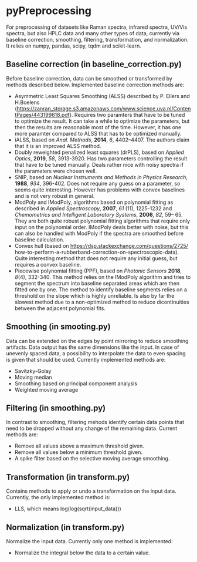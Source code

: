 # pyPreprocessing
For preprocessing of datasets like Raman spectra, infrared spectra, UV/Vis
spectra, but also HPLC data and many other types of data, currently via
baseline correction, smoothing, filtering, transformation, and normalization.
It relies on numpy, pandas, scipy, tqdm and scikit-learn.

## Baseline correction (in baseline_correction.py)
Before baseline correction, data can be smoothed or transformed by methods
described below. Implemented baseline correction methods are:
* Asymmetric Least Squares Smoothing (ALSS) described by P. Eilers and H.Boelens
(https://zanran_storage.s3.amazonaws.com/www.science.uva.nl/ContentPages/443199618.pdf).
Requires two paramters that have to be tuned to optimize the result. It can
take a while to optimize the parameters, but then the results are reasonable
most of the time. However, it has one more paramter compared to ALSS that has
to be optimized manually.
* iALSS, based on *Anal. Methods*, **2014**, *6*, 4402–4407. The authors claim
that it is an improved ALSS method.
* Doubly reweighted penalized least squares (drPLS), based on *Applied Optics*,
**2019**, *58*, 3913-3920. Has two parameters controlling the result that have
to be tuned manually. Deals rather nice with noisy spectra if the parameters
were chosen well.
* SNIP, based on *Nuclear Instruments and Methods in Physics Research*,
**1988**, *934*, 396-402. Does not require any guess on a parameter, so seems
quite interesting. However has problems with convex baselines and is not very
robust in general.
* ModPoly and IModPoly, algorithms based on polynomial fitting as described in
*Applied Spectroscopy*, **2007**, *61* (11), 1225-1232 and
*Chemometrics and Intelligent Laboratory Systems*, **2006**, *82*, 59– 65. They
are both quite robust polynomial fitting algorithms that require only input on
the polynomial order. IModPoly deals better with noise, but this can also be
handled with ModPoly if the spectra are smoothed before baseline calculation.
* Convex hull (based on https://dsp.stackexchange.com/questions/2725/
how-to-perform-a-rubberband-correction-on-spectroscopic-data). Quite
interesting method that does not require any initial guess, but requires a
convex baseline.
* Piecewise polynomial fitting (PPF), based on *Photonic Sensors* **2018**,
*8*(4), 332-340. This method relies on the IModPoly algorithm and tries to
segment the spectrum into baseline separated areas which are then fitted one by
one. The method to identify baseline segments relies on a threshold on the
slope which is highly unreliable. Is also by far the slowest method due to a
non-optimized method to reduce dicontinuities between the adjacent polynomial
fits.

## Smoothing (in smooting.py)
Data can be extended on the edges by point mirroring to reduce smoothing
artifacts. Data output has the same dimensions like the input. In case of
unevenly spaced data, a possibility to interpolate the data to even spacing
is given that should be used. Currently implemented methods are:
* Savitzky-Golay
* Moving median
* Smoothing based on principal component analysis
* Weighted moving average

## Filtering (in smoothing.py)
In contrast to smoothing, filtering mehods identify certain data points that
need to be dropped without any change of the remaining data. Current methods
are:
* Remove all values above a maximum threshold given.
* Remove all values below a minimum threshold given.
* A spike filter based on the selective moving average smoothing.

## Transformation (in transform.py)
Contains methods to apply or undo a transformation on the input data. 
Currently, the only implemented method is:
* LLS, which means log(log(sqrt(input_data)))

## Normalization (in transform.py)
Normalize the input data. Currently only one method is implemented:
* Normalize the integral below the data to a certain value.


